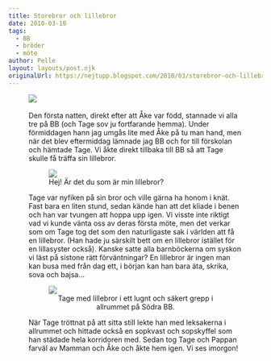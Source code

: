 ```yaml
---
title: Storebror och lillebror
date: 2010-03-18
tags: 
  - BB
  - bröder
  - möte	
author: Pelle
layout: layouts/post.njk
originalUrl: https://nejtupp.blogspot.com/2010/03/storebror-och-lillebror.html
---
```


<figure>
	<img src="../../../img/2010/03/S%C3%B6dra+BB-_MG_0216.jpg"><br></div><br>Den första natten, direkt efter att Åke var född, stannade vi alla tre på BB (och Tage sov ju fortfarande hemma). Under förmiddagen hann jag umgås lite med Åke på tu man hand, men när det blev eftermiddag lämnade jag BB och for till förskolan och hämtade Tage. Vi åkte direkt tillbaka till BB så att Tage skulle få träffa sin lillebror.

<figure>
	<img src="../../../img/2010/03/S%C3%B6dra+BB-_MG_0230.jpg"><br>
	<figcaption>Hej! Är det du som är min lillebror?</figcaption>
</figure>Tage var nyfiken på sin bror och ville gärna ha honom i knät. Fast bara en liten stund, sedan kände han att det kliade i benen och han var tvungen att hoppa upp igen. Vi visste inte riktigt vad vi kunde vänta oss av deras första möte, men det verkar som om Tage tog det som den naturligaste sak i världen att få en lillebror. (Han hade ju särskilt bett om en lillebror istället för en lillasyster också). Kanske satte alla barnböckerna om syskon vi läst på sistone rätt förväntningar? En lillebror är ingen man kan busa med från dag ett, i början kan han bara äta, skrika, sova och bajsa...

<figure>
	<img src="../../../img/2010/03/S%C3%B6dra+BB-_MG_0265.jpg"></div><div style="text-align: center;">
	<figcaption>Tage med lillebror i ett lugnt och säkert grepp i allrummet på Södra BB.</figcaption>
</figure>När Tage tröttnat på att sitta still lekte han med leksakerna i allrummet och hittade också en sopkvast och sopskyffel som han städade hela korridoren med. Sedan tog Tage och Pappan farväl av Mamman och Åke och åkte hem igen. Vi ses imorgon!
